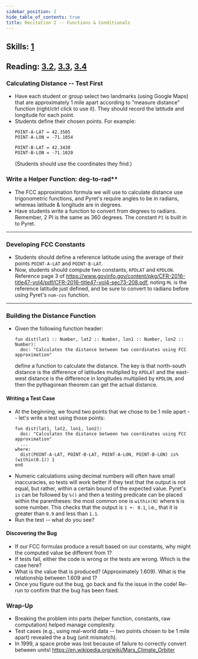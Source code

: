 ```yaml
---
sidebar_position: 2
hide_table_of_contents: true
title: Recitation 2 -- Functions & Conditionals
---
```


## Skills: [1](/skills/#(1))

## Reading: [3.2]({{DCIC_DOMAIN}}/Naming_Values.html), [3.3]({{DCIC_DOMAIN}}/From_Repeated_Expressions_to_Functions.html), [3.4]({{DCIC_DOMAIN}}/Conditionals_and_Booleans.html)



### Calculating Distance -- Test First
- Have each student or group select two landmarks (using Google Maps) that are approximately 1 mile apart according to "measure distance" function (right/ctrl click to use it).
  They should record the latitude and longitude for each point.
- Students define their chosen points. For example:
  ```pyret
  POINT-A-LAT = 42.3505
  POINT-A-LON = -71.1054

  POINT-B-LAT = 42.3430
  POINT-B-LON = -71.1020
  ```
  (Students should use the coordinates they find.)

### Write a Helper Function: deg-to-rad**
- The FCC approximation formula we will use to calculate
  distance use trigonometric functions, and Pyret's require angles to be in
  radians, whereas latitude & longitude are in degrees.
- Have students write a function to convert from degrees to radians. Remember, 2
  PI is the same as 360 degrees. The constant `PI` is built in to Pyret.

---

### Developing FCC Constants 
- Students should define a reference latitude using the average of their points
  `POINT-A-LAT` and `POINT-B-LAT`.
- Now, students should compute two constants, `KPDLAT` and `KPDLON`. Reference page 3 of https://www.govinfo.gov/content/pkg/CFR-2016-title47-vol4/pdf/CFR-2016-title47-vol4-sec73-208.pdf, noting `ML` is the reference latitude just defined, and be sure to convert to radians before using Pyret's `num-cos` function.

---

### Building the Distance Function
- Given the following function header:
  ```pyret
  fun dist(lat1 :: Number, lat2 :: Number, lon1 :: Number, lon2 :: Number):
    doc: "Calculates the distance between two coordinates using FCC approximation"
  ```
  define a function to calculate the distance. The key is that north-south distance is the difference of latitudes multiplied by `KPDLAT` and the east-west distance is the difference in longitudes multiplied by `KPDLON`, and then the pythagorean theorem can get the actual distance.

#### Writing a Test Case
- At the beginning, we found two points that we chose to be 1 mile apart --
  let's write a test using those points:
  ```pyret
  fun dist(lat1, lat2, lon1, lon2):
    doc: "Calculates the distance between two coordinates using FCC approximation"
    ...
  where:
    dist(POINT-A-LAT, POINT-B-LAT, POINT-A-LON, POINT-B-LON) is%(within(0.1)) 1
  end
  ```
- Numeric calculations using decimal numbers will often have small
  inaccuracies, so tests will work better if they test that the output is not
  equal, but rather, within a certain bound of the expected value. Pyret's `is`
  can be followed by `%()` and then a testing predicate can be placed within the
  parentheses: the most common one is `within(N)` where `N` is some number. This
  checks that the output is `1 +- 0.1`, i.e., that it is greater than `0.9` and
  less than `1.1`.
- Run the test -- what do you see?

#### Discovering the Bug
- If our FCC formulas produce a result based on our constants, why might the computed value be different from 1?
- If tests fail, either the code is wrong or the tests are wrong. Which is the case here?
- What is the value that is produced? (Approximately 1.609). What is the relationship between 1.609 and 1? 
- Once you figure out the bug, go back and fix the issue in the code! Re-run to
  confirm that the bug has been fixed.

### Wrap-Up
- Breaking the problem into parts (helper function, constants, raw computation) helped manage complexity.
- Test cases (e.g., using real-world data -- two points chosen to be 1 mile apart) revealed the a bug (unit mismatch).
- In 1999, a space probe was lost because of failure to correctly convert between units! https://en.wikipedia.org/wiki/Mars_Climate_Orbiter
